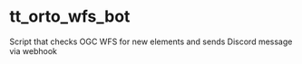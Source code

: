 # tt_orto_wfs_bot
Script that checks OGC WFS for new elements and sends Discord message via webhook
